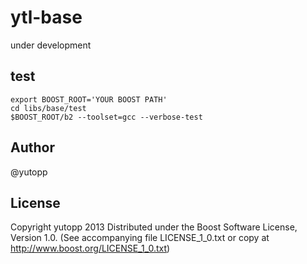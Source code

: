 ytl-base
===

under development

test
-
    export BOOST_ROOT='YOUR BOOST PATH'
    cd libs/base/test
    $BOOST_ROOT/b2 --toolset=gcc --verbose-test

Author
-
@yutopp


License
-
Copyright yutopp 2013
Distributed under the Boost Software License, Version 1.0.
(See accompanying file LICENSE_1_0.txt or copy at http://www.boost.org/LICENSE_1_0.txt)